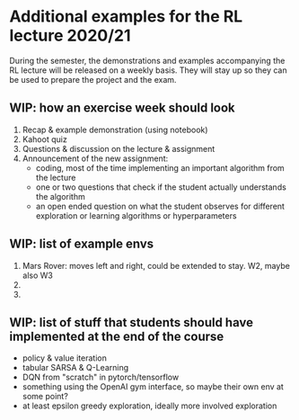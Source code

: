 # Additional examples for the RL lecture 2020/21

During the semester, the demonstrations and examples accompanying the RL lecture will be released on a weekly basis. They will stay up so they can be used to prepare the project and the exam.

## WIP: how an exercise week should look
1. Recap & example demonstration (using notebook)
2. Kahoot quiz
3. Questions & discussion on the lecture & assignment
4. Announcement of the new assignment:
	- coding, most of the time implementing an important algorithm from the lecture
	- one or two questions that check if the student actually understands the algorithm
	- an open ended question on what the student observes for different exploration or learning algorithms or hyperparameters

## WIP: list of example envs
1. Mars Rover: moves left and right, could be extended to stay. W2, maybe also W3
2.  
3.

## WIP: list of stuff that students should have implemented at the end of the course
- policy & value iteration
- tabular SARSA & Q-Learning
- DQN from "scratch" in pytorch/tensorflow
- something using the OpenAI gym interface, so maybe their own env at some point?
- at least epsilon greedy exploration, ideally more involved exploration

